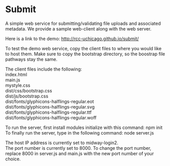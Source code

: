 # Submit

A simple web service for submitting/validating file uploads and associated
metadata.  We provide a sample web-client along with the web server.

Here is a link to the demo:
http://rcc-uchicago.github.io/submit/

To test the demo web service, copy the client files to where you would like to host them. Make sure to copy the bootstrap directory, so the boostrap file pathways stay the same.

The client files include the following:  
  index.html  
  main.js  
  mystyle.css  
  dist/css/bootstrap.css  
  dist/js/bootstrap.css  
  dist/fonts/glyphicons-halflings-regular.eot  
  dist/fonts/glyphicons-halflings-regular.svg  
  dist/fonts/glyphicons-halflings-regular.ttf  
  dist/fonts/glyphicons-halflings-regular.woff  

To run the server, first install modules initialize with this command: npm init  
To finally run the server, type in the following command: node server.js

The host IP address is currently set to midway-login2.  
The port number is currently set to 8000. To change the port number, replace 8000 in server.js and main.js with the new port number of your choice.
